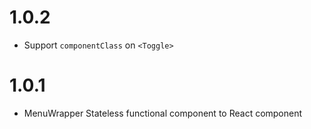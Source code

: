 # 1.0.2

* Support `componentClass` on `<Toggle>`

# 1.0.1

* MenuWrapper Stateless functional component to React component
